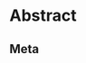 <!--
  File description

  @file spec.md
-->

<!-- Abstract -->
# Abstract
## Meta <!-- Meta data -->
